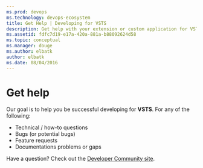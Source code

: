 ```yaml
---
ms.prod: devops
ms.technology: devops-ecosystem
title: Get Help | Developing for VSTS
description: Get help with your extension or custom application for VSTS.
ms.assetid: fdfc7d19-e17a-420a-881a-b88092624d58
ms.topic: conceptual
ms.manager: douge
ms.author: elbatk
author: elbatk
ms.date: 08/04/2016
---
```


# Get help

Our goal is to help you be successful developing for **VSTS**. For any of the following:

* Technical / how-to questions
* Bugs (or potential bugs)
* Feature requests
* Documentations problems or gaps

Have a question? Check out the [Developer Community site](https://aka.ms/vsts-integration-help).
